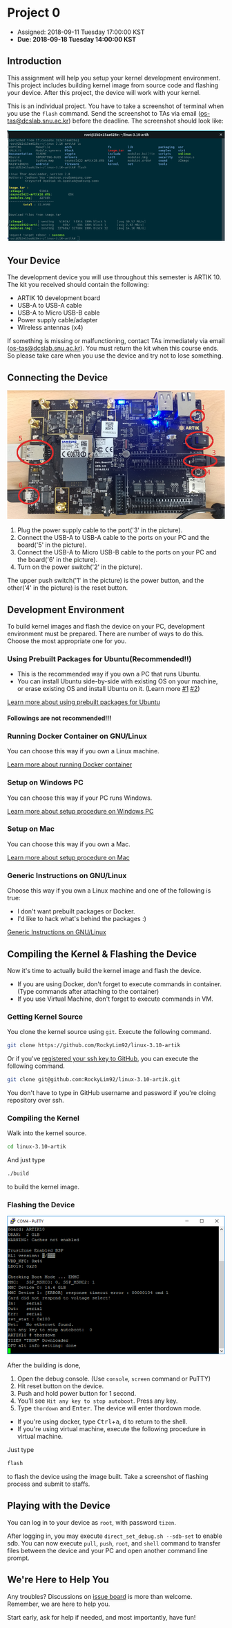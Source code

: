 # Project 0

* Assigned: 2018-09-11 Tuesday 17:00:00 KST
* **Due: 2018-09-18 Tuesday 14:00:00 KST**

## Introduction

This assignment will help you setup your kernel development environment. This project includes building kernel image from source code and flashing your device. After this project, the device will work with your kernel.

This is an individual project. You have to take a screenshot of terminal when you use the `flash` command. Send the screenshot to TAs via email ([os-tas@dcslab.snu.ac.kr](mailto:os-tas%40dcslab.snu.ac.kr)) before the deadline. The screenshot should look like:

![Project0SubmitExample](/doc/assets/Project0SubmitExample.png)

## Your Device

The development device you will use throughout this semester is ARTIK 10. The kit you received should contain the following:

* ARTIK 10 development board
* USB-A to USB-A cable
* USB-A to Micro USB-B cable
* Power supply cable/adapter
* Wireless antennas (x4)

If something is missing or malfunctioning, contact TAs immediately via email ([os-tas@dcslab.snu.ac.kr](mailto:os-tas%40dcslab.snu.ac.kr)). You must return the kit when this course ends. So please take care when you use the device and try not to lose something.

## Connecting the Device

![ARTIK10](/doc/assets/ARTIK10.png)

1. Plug the power supply cable to the port('3' in the picture).
1. Connect the USB-A to USB-A cable to the ports on your PC and the board('5' in the picture).
1. Connect the USB-A to Micro USB-B cable to the ports on your PC and the board('6' in the picture).
1. Turn on the power switch('2' in the picture).

The upper push switch('1' in the picture) is the power button, and the other('4' in the picture) is the reset button.

## Development Environment

To build kernel images and flash the device on your PC, development environment must be prepared. There are number of ways to do this. Choose the most appropriate one for you.

### Using Prebuilt Packages for Ubuntu(Recommended!!)

* This is the recommended way if you own a PC that runs Ubuntu.
* You can install Ubuntu side-by-side with existing OS on your machine, or erase existing OS and install Ubuntu on it. (Learn more [#1](https://help.ubuntu.com/lts/installation-guide/amd64/index.html) [#2](https://help.ubuntu.com/community/WindowsDualBoot))

[Learn more about using prebuilt packages for Ubuntu](/doc/SetupUsingPPA.md)

#### Followings are **not** recommended!!!

### Running Docker Container on GNU/Linux

You can choose this way if you own a Linux machine.

[Learn more about running Docker container](/doc/SetupDocker.md)

### Setup on Windows PC

You can choose this way if your PC runs Windows.

[Learn more about setup procedure on Windows PC](/doc/SetupOnWindows.md)

### Setup on Mac

You can choose this way if you own a Mac.

[Learn more about setup procedure on Mac](/doc/SetupOnMac.md)

### Generic Instructions on GNU/Linux

Choose this way if you own a Linux machine and one of the following is true:

* I don't want prebuilt packages or Docker.
* I'd like to hack what's behind the packages :)

[Generic Instructions on GNU/Linux](/doc/SetupManual.md)

## Compiling the Kernel & Flashing the Device

Now it's time to actually build the kernel image and flash the device.

* If you are using Docker, don't forget to execute commands in container. (Type commands after attaching to the container)
* If you use Virtual Machine, don't forget to execute commands in VM.

### Getting Kernel Source

You clone the kernel source using `git`. Execute the following command.
```bash
git clone https://github.com/RockyLim92/linux-3.10-artik
```

Or if you've [registered your ssh key to GitHub](https://help.github.com/articles/connecting-to-github-with-ssh/), you can execute the following command.
```bash
git clone git@github.com:RockyLim92/linux-3.10-artik.git
```

You don't have to type in GitHub username and password if you're cloing repository over ssh.

### Compiling the Kernel

Walk into the kernel source.
```bash
cd linux-3.10-artik
```

And just type
```bash
./build
```
to build the kernel image.

### Flashing the Device

![Thordown](/doc/assets/Win09Thordown.PNG)

After the building is done,

1. Open the debug console. (Use `console`, `screen` command or PuTTY)
1. Hit reset button on the device.
1. Push and hold power button for 1 second.
1. You'll see `Hit any key to stop autoboot`. Press any key.
1. Type `thordown` and <kbd>Enter</kbd>. The device will enter thordown mode.

* If you're using docker, type <kbd>Ctrl</kbd>+<kbd>a</kbd>, <kbd>d</kbd> to return to the shell.
* If you're using virtual machine, execute the following procedure in virtual machine.

Just type

```bash
flash
```

to flash the device using the image built. Take a screenshot of flashing process and submit to staffs.

## Playing with the Device

You can log in to your device as `root`, with password `tizen`.

After logging in, you may execute `direct_set_debug.sh --sdb-set` to enable sdb. You can now execute `pull`, `push`, `root`, and `shell` command to transfer files between the device and your PC and open another command line prompt.

## We're Here to Help You

Any troubles? Discussions on [issue board](https://github.com/RockyLim92/os-fall-2018/issues) is more than welcome. Remember, we are here to help you.

Start early, ask for help if needed, and most importantly, have fun!
